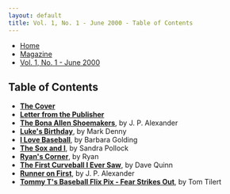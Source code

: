 ```yaml
---
layout: default
title: Vol. 1, No. 1 - June 2000 - Table of Contents
---
```

<nav class="breadcrumb" aria-label="breadcrumbs">
  <ul>
    <li><a href="{{ site.url }}{{ site.baseurl }}/index.html">Home</a></li>
    <li><a href="../magazine.html">Magazine</a></li>
    <li class="is-active"><a href="#" aria-current="page">Vol. 1, No. 1 - June 2000</a></li>
  </ul>
</nav>

<section>
  <h1>Table of Contents</h1>

  <ul>
    <li><a href="bi_vol_1_no_1_cover.html"><strong>The Cover</strong></a></li>
    <li><a href="bi_vol_1_no_1_letter_from_publisher.html"><strong>Letter from the Publisher</strong></a></li>
    <li><a href="bi_vol_1_no_1_bona_allen_shoemakers.html"><strong>The Bona Allen Shoemakers</strong></a>, by J. P. Alexander</li>
    <li><a href="bi_vol_1_no_1_lukes_birthday.html"><strong>Luke's Birthday</strong></a>, by Mark Denny</li>
    <li><a href="bi_vol_1_no_1_i_love_baseball.html"><strong>I Love Baseball</strong></a>, by Barbara Golding</li>
    <li><a href="bi_vol_1_no_1_the_sox_and_i.html"><strong>The Sox and I</strong></a>, by Sandra Pollock</li>
    <li><a href="bi_vol_1_no_1_ryans_corner.html"><strong>Ryan's Corner</strong></a>, by Ryan</li>
    <li><a href="bi_vol_1_no_1_first_curve.html"><strong>The First Curveball I Ever Saw</strong></a>, by Dave Quinn</li>
    <li><a href="bi_vol_1_no_1_runner_on_first.html"><strong>Runner on First</strong></a>, by J. P. Alexander</li>
    <li><a href="bi_vol_1_no_1_fear_strikes_out.html"><strong>Tommy T's Baseball Flix Pix - Fear Strikes Out</strong></a>, by Tom Tilert</li>
  </ul>

</section>
